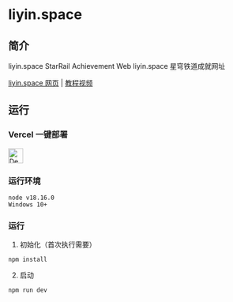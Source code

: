 # liyin.space

## 简介

liyin.space StarRail Achievement Web
liyin.space 星穹铁道成就网址

[liyin.space 网页](https://liyin.space/) | [教程视频](https://www.bilibili.com/video/BV1Mm4y1G7MX)

## 运行

### Vercel 一键部署

[<img src="https://vercel.com/button" alt="Deploy on Zeabur" height="30">](https://vercel.com/new/clone?repository-url=https%3A%2F%2Fgithub.com%2FQAQQL%2Fliyin.space&project-name=sr_achievement)


### 运行环境

```
node v18.16.0
Windows 10+
```

### 运行

1. 初始化（首次执行需要）
```
npm install
```

2. 启动
```
npm run dev
```
